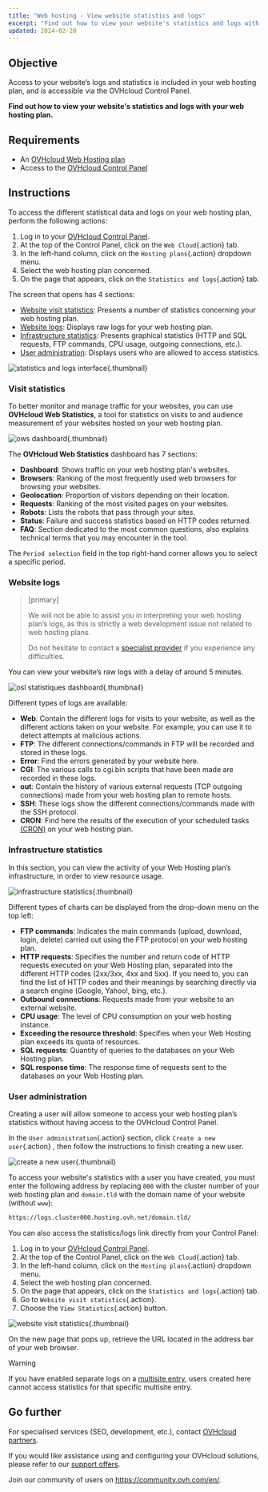 ```yaml
---
title: "Web hosting - View website statistics and logs"
excerpt: "Find out how to view your website's statistics and logs with your web hosting plan"
updated: 2024-02-28
---
```


## Objective

Access to your website’s logs and statistics is included in your web hosting plan, and is accessible via the OVHcloud Control Panel.

**Find out how to view your website's statistics and logs with your web hosting plan.**

## Requirements

- An [OVHcloud Web Hosting plan](https://www.ovhcloud.com/asia/web-hosting/)
- Access to the [OVHcloud Control Panel](https://ca.ovh.com/auth/?action=gotomanager&from=https://www.ovh.com/asia/&ovhSubsidiary=asia)

## Instructions

To access the different statistical data and logs on your web hosting plan, perform the following actions:

1. Log in to your [OVHcloud Control Panel](https://ca.ovh.com/auth/?action=gotomanager&from=https://www.ovh.com/asia/&ovhSubsidiary=asia).
2. At the top of the Control Panel, click on the `Web Cloud`{.action} tab.
3. In the left-hand column, click on the `Hosting plans`{.action} dropdown menu.
4. Select the web hosting plan concerned.
5. On the page that appears, click on the `Statistics and logs`{.action} tab.

The screen that opens has 4 sections:

- [Website visit statistics](#website-stats): Presents a number of statistics concerning your web hosting plan.
- [Website logs](#website-logs): Displays raw logs for your web hosting plan.
- [Infrastructure statistics](#infra-stats): Presents graphical statistics (HTTP and SQL requests, FTP commands, CPU usage, outgoing connections, etc.).
- [User administration](#admin-user): Displays users who are allowed to access statistics.

![statistics and logs interface](images/tab.png){.thumbnail}

### Visit statistics <a name="website-stats"></a>

To better monitor and manage traffic for your websites, you can use **OVHcloud Web Statistics**, a tool for statistics on visits to and audience measurement of your websites hosted on your web hosting plan.

![ows dashboard](images/ows-presentation.gif){.thumbnail}

The **OVHcloud Web Statistics** dashboard has 7 sections:

- **Dashboard**: Shows traffic on your web hosting plan's websites.
- **Browsers**: Ranking of the most frequently used web browsers for browsing your websites.
- **Geolocation**: Proportion of visitors depending on their location.
- **Requests**: Ranking of the most visited pages on your websites.
- **Robots**: Lists the robots that pass through your sites.
- **Status**: Failure and success statistics based on HTTP codes returned.
- **FAQ**: Section dedicated to the most common questions, also explains technical terms that you may encounter in the tool.

The `Period selection` field in the top right-hand corner allows you to select a specific period.

### Website logs <a name="website-logs"></a>

> [primary]
>
> We will not be able to assist you in interpreting your web hosting plan’s logs, as this is strictly a web development issue not related to web hosting plans.
>
> Do not hesitate to contact a [specialist provider](https://partner.ovhcloud.com/asia/directory/) if you experience any difficulties.
>

You can view your website’s raw logs with a delay of around 5 minutes.

![osl statistiques dashboard](images/osl-statistics-board.png){.thumbnail}

Different types of logs are available:

- **Web**: Contain the different logs for visits to your website, as well as the different actions taken on your website. For example, you can use it to detect attempts at malicious actions.
- **FTP**: The different connections/commands in FTP will be recorded and stored in these logs.
- **Error**: Find the errors generated by your website here.
- **CGI**: The various calls to cgi.bin scripts that have been made are recorded in these logs.
- **out**: Contain the history of various external requests (TCP outgoing connections) made from your web hosting plan to remote hosts.
- **SSH**: These logs show the different connections/commands made with the SSH protocol.
- **CRON**: Find here the results of the execution of your scheduled tasks [(CRON)](/pages/web_cloud/web_hosting/cron_tasks) on your web hosting plan.

### Infrastructure statistics <a name="infra-stats"></a>

In this section, you can view the activity of your Web Hosting plan’s infrastructure, in order to view resource usage.

![infrastructure statistics](images/infrastructure-statistics-graph.png){.thumbnail}

Different types of charts can be displayed from the drop-down menu on the top left:

- **FTP commands**: Indicates the main commands (upload, download, login, delete) carried out using the FTP protocol on your web hosting plan.
- **HTTP requests**: Specifies the number and return code of HTTP requests executed on your Web Hosting plan, separated into the different HTTP codes (2xx/3xx, 4xx and 5xx). If you need to, you can find the list of HTTP codes and their meanings by searching directly via a search engine (Google, Yahoo!, bing, etc.).
- **Outbound connections**: Requests made from your website to an external website.
- **CPU usage**: The level of CPU consumption on your web hosting instance.
- **Exceeding the resource threshold**: Specifies when your Web Hosting plan exceeds its quota of resources.
- **SQL requests**: Quantity of queries to the databases on your Web Hosting plan.
- **SQL response time**: The response time of requests sent to the databases on your Web Hosting plan.

### User administration <a name="admin-user"></a>

Creating a user will allow someone to access your web hosting plan’s statistics without having access to the OVHcloud Control Panel.

In the `User administration`{.action} section, click `Create a new user`{.action} , then follow the instructions to finish creating a new user.

![create a new user](images/create-a-new-user.png){.thumbnail}

To access your website's statistics with a user you have created, you must enter the following address by replacing `000` with the cluster number of your web hosting plan and `domain.tld` with the domain name of your website (without `www`):

```bash
https://logs.cluster000.hosting.ovh.net/domain.tld/
```

You can also access the statistics/logs link directly from your Control Panel:

1. Log in to your [OVHcloud Control Panel](https://ca.ovh.com/auth/?action=gotomanager&from=https://www.ovh.com/asia/&ovhSubsidiary=asia).
2. At the top of the Control Panel, click on the `Web Cloud`{.action} tab.
3. In the left-hand column, click on the `Hosting plans`{.action} dropdown menu.
4. Select the web hosting plan concerned.
5. On the page that appears, click on the `Statistics and logs`{.action} tab.
6. Go to `Website visit statistics`{.action}.
7. Choose the `View Statistics`{.action} button.

![website visit statistics](images/view-statistics.png){.thumbnail}

On the new page that pops up, retrieve the URL located in the address bar of your web browser.

> [!warning]
>
> If you have enabled separate logs on a [multisite entry](/pages/web_cloud/web_hosting/multisites_configure_multisite), users created here cannot access statistics for that specific multisite entry.
>

## Go further

For specialised services (SEO, development, etc.), contact [OVHcloud partners](https://partner.ovhcloud.com/asia/directory/).

If you would like assistance using and configuring your OVHcloud solutions, please refer to our [support offers](/links/support).

Join our community of users on <https://community.ovh.com/en/>.